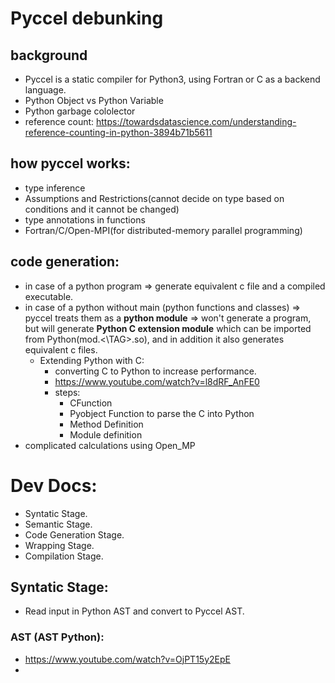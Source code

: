 # Pyccel debunking
## background
* Pyccel is a static compiler for Python3, using Fortran or C as a backend language.
* Python Object vs Python Variable
* Python garbage cololector
* reference count:
https://towardsdatascience.com/understanding-reference-counting-in-python-3894b71b5611

## how pyccel works:
* type inference
* Assumptions and Restrictions(cannot decide on type based on conditions and it cannot be changed)
* type annotations in functions
* Fortran/C/Open-MPI(for distributed-memory parallel programming)

## code generation:
* in case of a python program => generate equivalent c file and a compiled executable.
* in case of a python without main (python functions and classes) => pyccel treats them as a **python module** => won't generate a program, but will generate **Python C extension module** which can be imported from Python(mod.<\TAG>.so), and in addition it also generates equivalent c files. 
    * Extending Python with C:
        * converting C to Python to increase performance.
        * https://www.youtube.com/watch?v=l8dRF_AnFE0
        * steps:
            - CFunction
            - Pyobject Function to parse the C into Python
            - Method Definition
            - Module definition
* complicated calculations using Open_MP


# Dev Docs:
* Syntatic Stage.
* Semantic Stage.
* Code Generation Stage.
* Wrapping Stage.
* Compilation Stage.

## Syntatic Stage:
* Read input in Python AST and convert to Pyccel AST.
### AST (AST Python):
* https://www.youtube.com/watch?v=OjPT15y2EpE
*
